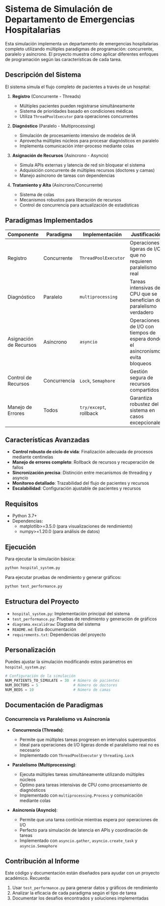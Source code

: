 # Sistema de Simulación de Departamento de Emergencias Hospitalarias

Esta simulación implementa un departamento de emergencias hospitalarias completo utilizando múltiples paradigmas de programación: concurrente, paralelo y asíncrono. El proyecto muestra cómo aplicar diferentes enfoques de programación según las características de cada tarea.

## Descripción del Sistema

El sistema simula el flujo completo de pacientes a través de un hospital:

1. **Registro** (Concurrente - Threads)
   - Múltiples pacientes pueden registrarse simultáneamente
   - Sistema de prioridades basado en condiciones médicas
   - Utiliza `ThreadPoolExecutor` para operaciones concurrentes

2. **Diagnóstico** (Paralelo - Multiprocessing)
   - Simulación de procesamiento intensivo de modelos de IA
   - Aprovecha múltiples núcleos para procesar diagnósticos en paralelo
   - Implementa comunicación inter-proceso mediante colas

3. **Asignación de Recursos** (Asíncrono - Asyncio)
   - Simula APIs externas y latencia de red sin bloquear el sistema
   - Adquisición concurrente de múltiples recursos (doctores y camas)
   - Manejo asíncrono de tareas con dependencias

4. **Tratamiento y Alta** (Asíncrono/Concurrente)
   - Sistema de colas
   - Mecanismos robustos para liberación de recursos
   - Control de concurrencia para actualización de estadísticas

## Paradigmas Implementados

| Componente | Paradigma | Implementación | Justificación |
|------------|-----------|----------------|--------------|
| Registro | Concurrente | `ThreadPoolExecutor` | Operaciones ligeras de I/O que no requieren paralelismo real |
| Diagnóstico | Paralelo | `multiprocessing` | Tareas intensivas de CPU que se benefician del paralelismo verdadero |
| Asignación de Recursos | Asíncrono | `asyncio` | Operaciones de I/O con tiempos de espera donde el asincronismo evita bloqueos |
| Control de Recursos | Concurrencia | `Lock`, `Semaphore` | Gestión segura de recursos compartidos |
| Manejo de Errores | Todos | `try/except`, rollback | Garantiza robustez del sistema en casos excepcionales |

## Características Avanzadas

- **Control robusto de ciclo de vida**: Finalización adecuada de procesos mediante centinelas
- **Manejo de errores completo**: Rollback de recursos y recuperación de fallos
- **Sincronización precisa**: Distinción entre mecanismos de threading y asyncio
- **Monitoreo detallado**: Trazabilidad del flujo de pacientes y recursos
- **Escalabilidad**: Configuración ajustable de pacientes y recursos

## Requisitos

- Python 3.7+
- Dependencias:
  - matplotlib>=3.5.0 (para visualizaciones de rendimiento)
  - numpy>=1.20.0 (para análisis de datos)

## Ejecución

Para ejecutar la simulación básica:

```bash
python hospital_system.py
```

Para ejecutar pruebas de rendimiento y generar gráficos:

```bash
python test_performance.py
```

## Estructura del Proyecto

- `hospital_system.py`: Implementación principal del sistema
- `test_performance.py`: Pruebas de rendimiento y generación de gráficos
- `diagrama.excalidraw`: Diagrama del sistema
- `README.md`: Esta documentación
- `requirements.txt`: Dependencias del proyecto

## Personalización

Puedes ajustar la simulación modificando estos parámetros en `hospital_system.py`:

```python
# Configuración de la simulación
NUM_PATIENTS_TO_SIMULATE = 30  # Número de pacientes
NUM_DOCTORS = 5                # Número de doctores
NUM_BEDS = 10                  # Número de camas
```

## Documentación de Paradigmas

### Concurrencia vs Paralelismo vs Asincronía

- **Concurrencia (Threads)**: 
  - Permite que múltiples tareas progresen en intervalos superpuestos
  - Ideal para operaciones de I/O ligeras donde el paralelismo real no es necesario
  - Implementado con `ThreadPoolExecutor` y `threading.Lock`

- **Paralelismo (Multiprocessing)**:
  - Ejecuta múltiples tareas simultáneamente utilizando múltiples núcleos
  - Óptimo para tareas intensivas de CPU como procesamiento de diagnósticos
  - Implementado con `multiprocessing.Process` y comunicación mediante colas

- **Asincronía (Asyncio)**:
  - Permite que una tarea continúe mientras espera por operaciones de I/O
  - Perfecto para simulación de latencia en APIs y coordinación de tareas
  - Implementado con `asyncio.gather`, `asyncio.create_task` y `asyncio.Semaphore`

## Contribución al Informe

Este código y documentación están diseñados para ayudar con un proyecto académico. Recuerda:

1. Usar `test_performance.py` para generar datos y gráficos de rendimiento
2. Analizar la eficacia de cada paradigma según el tipo de tarea
3. Documentar los desafíos encontrados y soluciones implementadas
